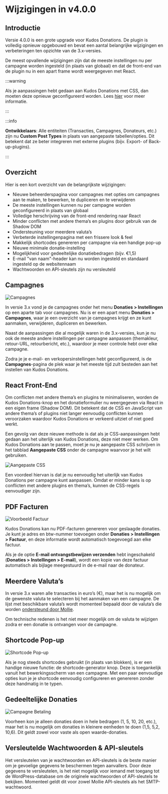 # Wijzigingen in v4.0.0

## Introductie

Versie 4.0.0 is een grote upgrade voor Kudos Donations. De plugin is volledig opnieuw opgebouwd en bevat een aantal belangrijke wijzigingen en verbeteringen ten opzichte van de 3.x-versies.

De meest opvallende wijzigingen zijn dat de meeste instellingen nu per campagne worden ingesteld (in plaats van globaal) en dat de front-end van de plugin nu in een apart frame wordt weergegeven met React.

:::warning

Als je aanpassingen hebt gedaan aan Kudos Donations met CSS, dan moeten deze opnieuw geconfigureerd worden. Lees [hier](#react-front-end) voor meer informatie.

:::

:::info

**Ontwikkelaars**: Alle entiteiten (Transacties, Campagnes, Donateurs, etc.) zijn nu **Custom Post Types** in plaats van aangepaste tabellen/opties. Dit betekent dat ze beter integreren met externe plugins (bijv. Export- of Back-up-plugins).

:::

## Overzicht

Hier is een kort overzicht van de belangrijkste wijzigingen:

* Nieuwe beheerderspagina voor campagnes met opties om campagnes aan te maken, te bewerken, te dupliceren en te verwijderen
* De meeste instellingen kunnen nu per campagne worden geconfigureerd in plaats van globaal
* Volledige herschrijving van de front-end rendering naar React
* Minder conflicten met andere thema’s en plugins door gebruik van de Shadow DOM
* Ondersteuning voor meerdere valuta’s
* Verbeterde instellingenpagina met een frissere look & feel
* Makkelijk shortcodes genereren per campagne via een handige pop-up
* Nieuwe minimale donatie-instelling
* Mogelijkheid voor gedeeltelijke donatiebedragen (bijv. €1,5)
* E-mail "van naam"-header kan nu worden ingesteld en standaard ingesteld op de websitennaam
* Wachtwoorden en API-sleutels zijn nu versleuteld

## Campagnes

![Campagnes](../../../../static/img/campaigns.png)

In versie 3.x vond je de campagnes onder het menu **Donaties > Instellingen** op een aparte tab voor campagnes. Nu is er een apart menu **Donaties > Campagnes**, waar je een overzicht van je campagnes krijgt en ze kunt aanmaken, verwijderen, dupliceren en bewerken.

Naast de aanpassingen die al mogelijk waren in de 3.x-versies, kun je nu ook de meeste andere instellingen per campagne aanpassen (themakleur, retour-URL, retourbericht, etc.), waardoor je meer controle hebt over elke campagne.

Zodra je je e-mail- en verkopersinstellingen hebt geconfigureerd, is de **Campagnes**-pagina de plek waar je het meeste tijd zult besteden aan het instellen van Kudos Donations.

## React Front-End

Om conflicten met andere thema’s en plugins te minimaliseren, worden de Kudos Donations-knop en het donatieformulier nu weergegeven via React in een eigen frame (Shadow DOM). Dit betekent dat de CSS en JavaScript van andere thema’s of plugins niet langer eenvoudig conflicten kunnen veroorzaken waardoor Kudos Donations er verkeerd uitziet of niet goed werkt.

Een gevolg van deze nieuwe methode is dat als je CSS-aanpassingen hebt gedaan aan het uiterlijk van Kudos Donations, deze niet meer werken. Om Kudos Donations aan te passen, moet je nu je aangepaste CSS schrijven in het tabblad **Aangepaste CSS** onder de campagne waarvoor je het wilt gebruiken.

![Aangepaste CSS](../../../../static/img/customcss.png)

Een voordeel hiervan is dat je nu eenvoudig het uiterlijk van Kudos Donations per campagne kunt aanpassen. Omdat er minder kans is op conflicten met andere plugins en thema’s, kunnen de CSS-regels eenvoudiger zijn.

## PDF Facturen

![Voorbeeld Factuur](../../../../static/img/invoice-border.png)

Kudos Donations kan nu PDF-facturen genereren voor geslaagde donaties. Je kunt je adres en btw-nummer toevoegen onder **Donaties > Instellingen > Factuur**, en deze informatie wordt automatisch toegevoegd aan elke factuur.

Als je de optie **E-mail ontvangstbewijzen verzenden** hebt ingeschakeld (**Donaties > Instellingen > E-mail**), wordt een kopie van deze factuur automatisch als bijlage meegestuurd in de e-mail naar de donateur.

## Meerdere Valuta’s

In versie 3.x waren alle transacties in euro’s (€), maar het is nu mogelijk om de gewenste valuta te selecteren bij het aanmaken van een campagne. De lijst met beschikbare valuta’s wordt momenteel bepaald door de valuta’s die worden [ondersteund door Mollie](https://docs.mollie.com/docs/multicurrency).

Om technische redenen is het niet meer mogelijk om de valuta te wijzigen zodra er een donatie is ontvangen voor de campagne.

## Shortcode Pop-up

![Shortcode Pop-up](../../../../static/img/nl/copy-shortcode-modal.png)

Als je nog steeds shortcodes gebruikt (in plaats van blokken), is er een handige nieuwe functie: de shortcode-generator knop. Deze is toegankelijk vanuit het bewerkingsscherm van een campagne. Met een paar eenvoudige opties kun je je shortcode eenvoudig configureren en genereren zonder deze handmatig in te typen.

## Gedeeltelijke Donaties

![Campagne Betaling](../../../../static/img/campaign-payment.png)

Voorheen kon je alleen donaties doen in hele bedragen (1, 5, 10, 20, etc.), maar het is nu mogelijk om donaties in kleinere eenheden te doen (1,5, 5,2, 10,6). Dit geldt zowel voor vaste als open waarde-donaties.

## Versleutelde Wachtwoorden & API-sleutels

Het versleutelen van je wachtwoorden en API-sleutels is de beste manier om je gevoelige gegevens te beschermen tegen aanvallers. Door deze gegevens te versleutelen, is het niet mogelijk voor iemand met toegang tot de WordPress-database om de originele wachtwoorden of API-sleutels te bekijken. Momenteel geldt dit voor zowel Mollie API-sleutels als het SMTP-wachtwoord.
